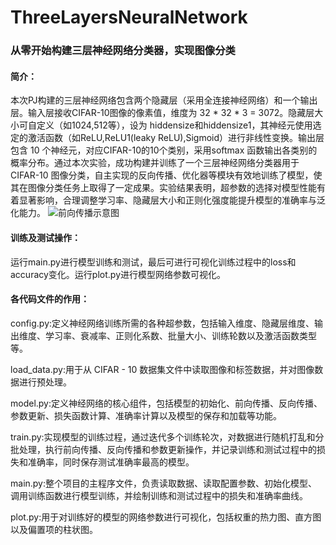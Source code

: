 # ThreeLayersNeuralNetwork

### 从零开始构建三层神经网络分类器，实现图像分类

#### 简介：

本次PJ构建的三层神经网络包含两个隐藏层（采用全连接神经网络）和一个输出层。输入层接收CIFAR-10图像的像素值，维度为 32 * 32 * 3 = 3072。隐藏层大小可自定义（如1024,512等），设为 hiddensize和hiddensize1，其神经元使用选定的激活函数（如ReLU,ReLU1(leaky ReLU),Sigmoid）进行非线性变换。输出层包含 10 个神经元，对应CIFAR-10的10个类别，采用softmax 函数输出各类别的概率分布。通过本次实验，成功构建并训练了一个三层神经网络分类器用于 CIFAR-10 图像分类，自主实现的反向传播、优化器等模块有效地训练了模型，使其在图像分类任务上取得了一定成果。实验结果表明，超参数的选择对模型性能有着显著影响，合理调整学习率、隐藏层大小和正则化强度能提升模型的准确率与泛化能力。
![前向传播示意图](https://github.com/user-attachments/assets/45aacfa9-ab98-4dde-bd54-1a5d0d3b144b)

#### 训练及测试操作：

运行main.py进行模型训练和测试，最后可进行可视化训练过程中的loss和accuracy变化。运行plot.py进行模型网络参数可视化。

#### 各代码文件的作用：

config.py:定义神经网络训练所需的各种超参数，包括输入维度、隐藏层维度、输出维度、学习率、衰减率、正则化系数、批量大小、训练轮数以及激活函数类型等。

load_data.py:用于从 CIFAR - 10 数据集文件中读取图像和标签数据，并对图像数据进行预处理。

model.py:定义神经网络的核心组件，包括模型的初始化、前向传播、反向传播、参数更新、损失函数计算、准确率计算以及模型的保存和加载等功能。

train.py:实现模型的训练过程，通过迭代多个训练轮次，对数据进行随机打乱和分批处理，执行前向传播、反向传播和参数更新操作，并记录训练和测试过程中的损失和准确率，同时保存测试准确率最高的模型。

main.py:整个项目的主程序文件，负责读取数据、读取配置参数、初始化模型、调用训练函数进行模型训练，并绘制训练和测试过程中的损失和准确率曲线。

plot.py:用于对训练好的模型的网络参数进行可视化，包括权重的热力图、直方图以及偏置项的柱状图。
